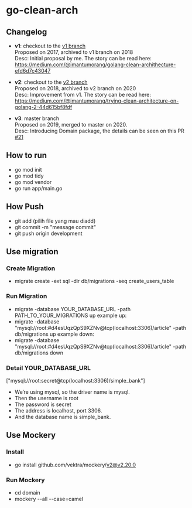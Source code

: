 # go-clean-arch

## Changelog

- **v1**: checkout to the [v1 branch](https://github.com/bxcodec/go-clean-arch/tree/v1) <br>
  Proposed on 2017, archived to v1 branch on 2018 <br>
  Desc: Initial proposal by me. The story can be read here: https://medium.com/@imantumorang/golang-clean-archithecture-efd6d7c43047

- **v2**: checkout to the [v2 branch](https://github.com/bxcodec/go-clean-arch/tree/v2) <br>
  Proposed on 2018, archived to v2 branch on 2020 <br>
  Desc: Improvement from v1. The story can be read here: https://medium.com/@imantumorang/trying-clean-architecture-on-golang-2-44d615bf8fdf

- **v3**: master branch <br>
  Proposed on 2019, merged to master on 2020. <br>
  Desc: Introducing Domain package, the details can be seen on this PR [#21](https://github.com/bxcodec/go-clean-arch/pull/21)

## How to run
- go mod init
- go mod tidy
- go mod vendor
- go run app/main.go

## How Push
- git add (pilih file yang mau diadd)
- git commit -m "message commit"
- git push origin development

## Use migration
### Create Migration
- migrate create -ext sql -dir db/migrations -seq create_users_table
### Run Migration
- migrate -database YOUR_DATABASE_URL -path PATH_TO_YOUR_MIGRATIONS up
example up:
- migrate -database "mysql://root:#d4esUqzQpS9XZNv@tcp(localhost:3306)/article" -path db/migrations up
example down:
- migrate -database "mysql://root:#d4esUqzQpS9XZNv@tcp(localhost:3306)/article" -path db/migrations down
### Detail YOUR_DATABASE_URL
["mysql://root:secret@tcp(localhost:3306)/simple_bank"]
- We’re using mysql, so the driver name is mysql.
- Then the username is root
- The password is secret
- The address is localhost, port 3306.
- And the database name is simple_bank.

## Use Mockery
### Install
- go install github.com/vektra/mockery/v2@v2.20.0
### Run Mockery
- cd domain
- mockery --all --case=camel
